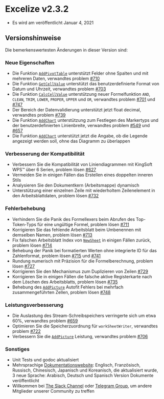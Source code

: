 # Excelize v2.3.2

* Es wird am veröffentlicht Januar 4, 2021

## Versionshinweise

Die bemerkenswertesten Änderungen in dieser Version sind:

### Neue Eigenschaften

* Die Funktion [`AddPivotTable`](https://pkg.go.dev/github.com/360EntSecGroup-Skylar/excelize/v2#File.AddPivotTable) unterstützt Felder ohne Spalten und mit mehreren Daten, verwandtes problem [#710](https://github.com/xuri/excelize/issues/710)
* Die Funktion [`GetCellValue`](https://pkg.go.dev/github.com/360EntSecGroup-Skylar/excelize/v2#File.GetCellValue) unterstützt das benutzerdefinierte Format von Datum und Uhrzeit, verwandtes problem [#703](https://github.com/xuri/excelize/issues/703)
* Die Funktion [`CalcCellValue`](https://pkg.go.dev/github.com/360EntSecGroup-Skylar/excelize/v2#File.CalcCellValue) unterstützung neuer Formelfunktion `AND`, `CLEAN`, `TRIM`, `LOWER`, `PROPER`, `UPPER` und `OR`, verwandtes problem [#701](https://github.com/xuri/excelize/issues/701) und [#747](https://github.com/xuri/excelize/issues/747)
* Der Bereich der Datenvalidierung unterstützt jetzt float decimal, verwandtes problem [#739](https://github.com/xuri/excelize/issues/739)
* Die Funktion [`AddChart`](https://pkg.go.dev/github.com/360EntSecGroup-Skylar/excelize/v2#File.AddChart) unterstützung zum Festlegen des Markertyps und der benutzerdefinierten Linienbreite, verwandtes problem [#549](https://github.com/xuri/excelize/issues/549) und [#657](https://github.com/xuri/excelize/issues/657)
* Die Funktion [`AddChart`](https://pkg.go.dev/github.com/360EntSecGroup-Skylar/excelize/v2#File.AddChart) unterstützt jetzt die Angabe, ob die Legende angezeigt werden soll, ohne das Diagramm zu überlappen

### Verbesserung der Kompatibilität

* Verbessern Sie die Kompatibilität von Liniendiagrammen mit KingSoft WPS&trade; über 6 Serien, problem lösen [#627](https://github.com/xuri/excelize/issues/627)
* Vermeiden Sie in einigen Fällen das Erstellen eines doppelten inneren Stils
* Analysieren Sie den Dokumentkern (Arbeitsmappe) dynamisch
* Unterstützung einer einzelnen Zeile mit wiederholtem Zeilenelement in den Arbeitsblattdaten, problem lösen [#732](https://github.com/xuri/excelize/issues/732)

### Fehlerbehebung

* Verhindern Sie die Panik des Formellexers beim Abrufen des Top-Token-Typs für eine ungültige Formel, problem lösen [#711](https://github.com/xuri/excelize/issues/711)
* Korrigieren Sie das fehlende Arbeitsblatt beim Umbenennen mit demselben Namen, problem lösen [#713](https://github.com/xuri/excelize/issues/713)
* Fix falschen Arbeitsblatt Index von [`NewSheet`](https://pkg.go.dev/github.com/360EntSecGroup-Skylar/excelize/v2#File.NewSheet) in einigen Fällen zurück, problem lösen [#714](https://github.com/xuri/excelize/issues/714)
* Behebung der Panik bei formatierten Werten ohne integrierte ID für das Zahlenformat, problem lösen [#715](https://github.com/xuri/excelize/issues/715) und [#741](https://github.com/xuri/excelize/issues/741)
* Rundung numerisch mit Präzision für die Formelberechnung, problem lösen [#727](https://github.com/xuri/excelize/issues/727)
* Korrigieren Sie den Mechanismus zum Duplizieren von Zeilen [#729](https://github.com/xuri/excelize/issues/729)
* Korrigieren Sie in einigen Fällen die falsche aktive Registerkarte nach dem Löschen des Arbeitsblatts, problem lösen [#735](https://github.com/xuri/excelize/issues/735)
* Behebung des [`AddPicture`](https://pkg.go.dev/github.com/360EntSecGroup-Skylar/excelize/v2#File.AddPicture) Autofit Fehlers bei mehrfach zusammengeführten Zellen, problem lösen [#748](https://github.com/xuri/excelize/issues/748)

### Leistungsverbesserung

* Die Auslastung des Stream-Schreibspeichers verringerte sich um etwa 60%, verwandtes problem [#659](https://github.com/xuri/excelize/issues/659)
* Optimieren Sie die Speicherzuordnung für `workSheetWriter`, verwandtes problem [#722](https://github.com/xuri/excelize/issues/722)
* Verbessern Sie die [`AddPicture`](https://pkg.go.dev/github.com/360EntSecGroup-Skylar/excelize/v2#File.AddPicture) Leistung, verwandtes problem [#706](https://github.com/xuri/excelize/issues/706)

### Sonstiges

* Unit Tests und godoc aktualisiert
* Mehrsprachige [Dokumentationswebsite](https://xuri.me/excelize): Englisch, Französisch, Russisch, Chinesisch, Japanisch und Koreanisch, die aktualisiert wurde, 3 neue Sprache: Arabisch, Deutsch und Spanisch Version Dokumente veröffentlicht
* Willkommen bei [The Slack Channel](https://join.slack.com/t/xuri/shared_invite/zt-eriqdkeo-wV04zcCdBiiZveFgY86Wzw) oder [Telegram Group](https://t.me/excelize), um andere Mitglieder unserer Community zu treffen
